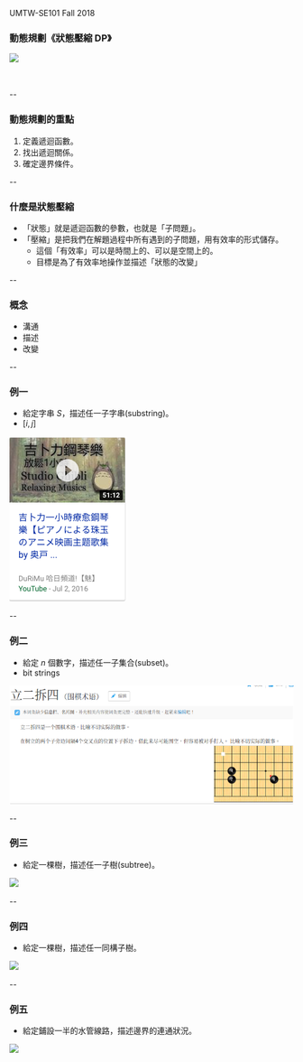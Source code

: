 
UMTW-SE101 Fall 2018

### 動態規劃《狀態壓縮 DP》

![](https://i1.kknews.cc/SIG=s6389j/2n430003p5367o8so39s.jpg)
<!-- .element: style="height:400px" --><br/>

--

<!-- .slide: data-background="#ABD" -->
### 動態規劃的重點

1. 定義<span class="blue">遞迴函數</span>。
2. 找出<span class="red">遞迴關係</span>。
3. 確定<span class="green">邊界條件</span>。

--

### 什麼是狀態壓縮

* 「狀態」就是遞迴函數的參數，也就是「子問題」。
* 「壓縮」是把我們在解題過程中所有遇到的子問題，用<span class="red">有效率</span>的形式儲存。
    * 這個「有效率」可以是時間上的、可以是空間上的。
    * 目標是為了<span class="blue">有效率地</span>操作並描述「狀態的改變」

--

### 概念

* 溝通
* 描述
* 改變

--

### 例一

* 給定字串 $S$，描述任一子字串(substring)。
* $[i, j]$ <!-- .element: class="fragment" -->

![](images/example1.png)
<!-- .element: style="float:right;height:200px" -->

--

### 例二

* 給定 $n$ 個數字，描述任一子集合(subset)。
* bit strings <!-- .element: class="fragment" -->

![](images/example2.png)
<!-- .element: style="float:right;height:150px" -->

--

### 例三

* 給定一棵樹，描述任一子樹(subtree)。

![](https://uniform.wingzero.tw/assets/images/badge/tw-taipei-lssh.png)
<!-- .element: style="float:right;height:200px" -->

--

### 例四

* 給定一棵樹，描述任一同構子樹。

![](https://www.moedict.tw/%E7%AB%8B%E5%97%A3.png)
<!-- .element: style="float:right;height:200px" -->

--

### 例五

* 給定鋪設一半的水管線路，描述邊界的連通狀況。

![](https://files.cnblogs.com/files/RogerDTZ/ct4.bmp)